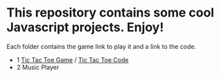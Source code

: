 # This repository contains some cool Javascript projects. Enjoy!
Each folder contains the game link to play it and a link to the code.

- 1 [Tic Tac Toe Game](https://thebird97.github.io/JavaScriptProjects/TicTacToe/index.html) /
  [Tic Tac Toe Code](https://github.com/thebird97/JavaScriptProjects/tree/master/TicTacToe) 
- 2 Music Player
